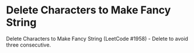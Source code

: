 # Delete Characters to Make Fancy String

Delete Characters to Make Fancy String (LeetCode #1958) - Delete to avoid three consecutive.
